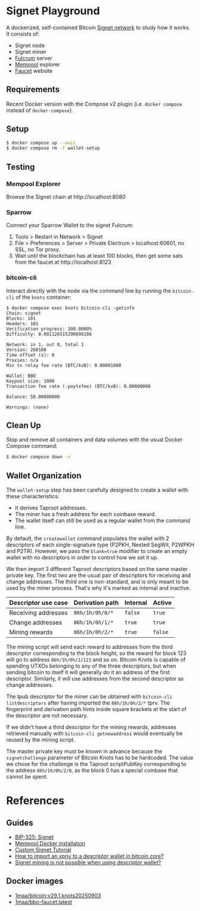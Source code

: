 # Signet Playground

A dockerized, self-contained Bitcoin [Signet network](https://en.bitcoin.it/wiki/Signet) to study how it works.
It consists of:

* Signet node
* Signet miner
* [Fulcrum](https://github.com/cculianu/Fulcrum) server
* [Mempool](https://github.com/mempool/mempool) explorer
* [Faucet](https://github.com/BcnBitcoinOnly/bbo-faucet) website

## Requirements

Recent Docker version with the Compose v2 plugin (i.e. `docker compose` instead of `docker-compose`).

## Setup

```bash
$ docker compose up --wait
$ docker compose rm -f wallet-setup
```

## Testing

### Mempool Explorer

Browse the Signet chain at http://localhost:8080

### Sparrow

Connect your Sparrow Wallet to the signet Fulcrum:

1. Tools > Restart in Network > Signet
2. File > Preferences > Server > Private Electrum > localhost:60601, no SSL, no Tor proxy.
3. Wait until the blockchain has at least 100 blocks, then get some sats from the faucet at http://localhost:8123

### bitcoin-cli

Interact directly with the node via the command line by running the `bitcoin-cli` of the `knots` container:

```shell
$ docker compose exec knots bitcoin-cli -getinfo
Chain: signet
Blocks: 101
Headers: 101
Verification progress: 100.0000%
Difficulty: 0.001126515290698186

Network: in 1, out 0, total 1
Version: 260100
Time offset (s): 0
Proxies: n/a
Min tx relay fee rate (BTC/kvB): 0.00001000

Wallet: BBO
Keypool size: 1000
Transaction fee rate (-paytxfee) (BTC/kvB): 0.00000000

Balance: 50.00000000

Warnings: (none)
```


## Clean Up

Stop and remove all containers and data volumes with the usual Docker Compose command:

```bash
$ docker compose down -v
```


## Wallet Organization

The `wallet-setup` step has been carefully designed to create a wallet with these characteristics:

* It derives Taproot addresses.
* The miner has a fresh address for each coinbase reward.
* The wallet itself can still be used as a regular wallet from the command line.

By default, the `createwallet` command populates the wallet with 2 descriptors of each single-signature type (P2PKH, Nested SegWit, P2WPKH and P2TR).
However, we pass the `blank=true` modifier to create an empty wallet with no descriptors in order to control how we set it up.

We then import 3 different Taproot descriptors based on the same master private key.
The first two are the usual pair of descriptors for receiving and change addresses.
The third one is non-standard, and is only meant to be used by the miner process.
That's why it's marked as internal and inactive.

| Descriptor use case | Derivation path | Internal | Active  |
|---------------------|-----------------|----------|---------|
| Receiving addresses | `86h/1h/0h/0/*` | `false`  | `true`  |
| Change addresses    | `86h/1h/0h/1/*` | `true`   | `true`  |
| Mining rewards      | `86h/1h/0h/2/*` | `true`   | `false` |

The mining script will send each reward to addresses from the third descriptor corresponding to the block height, so the reward for block 123 will go to address `86h/1h/0h/2/123` and so on.
Bitcoin Knots is capable of spending UTXOs belonging to any of the three descriptors, but when sending bitcoin to itself it will generally do it an address of the first descriptor.
Similarly, it will use addresses from the second descriptor as change addresses.

The tpub descriptor for the miner can be obtained with `bitcoin-cli listdescriptors` after having imported the `86h/1h/0h/2/*` tprv.
The fingerprint and derivation path hints inside square brackets at the start of the descriptor are not necessary.

If we didn't have a third descriptor for the mining rewards, addresses retrieved manually with `bitcoin-cli getnewaddress` would
eventually be reused by the mining script.

The master private key must be known in advance because the `signetchallenge` parameter of Bitcoin Knots has to be hardcoded.
The value we chose for the challenge is the Taproot scriptPubKey corresponding to the address `86h/1h/0h/2/0`, as the block 0 has a special coinbase that cannot be spent.


# References

## Guides

* [BIP-325: Signet](https://bips.xyz/325)
* [Mempool Docker installation](https://github.com/mempool/mempool/blob/master/docker/README.md)
* [Custom Signet Tutorial](https://en.bitcoin.it/wiki/Signet#Custom_Signet)
* [How to import an xpriv to a descriptor wallet in bitcoin core?](https://bitcointalk.org/index.php?topic=5483885.msg63602317#msg63602317)
* [Signet mining is not possible when using descriptor wallet?](https://github.com/bitcoin/bitcoin/issues/28911)

## Docker images

* [1maa/bitcoin:v29.1.knots20250903](https://github.com/BcnBitcoinOnly/docker-knots/blob/master/Dockerfile)
* [1maa/bbo-faucet:latest](https://github.com/BcnBitcoinOnly/bbo-faucet/blob/master/Dockerfile)

